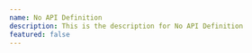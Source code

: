 ```yaml
---
name: No API Definition
description: This is the description for No API Definition
featured: false
---
```


